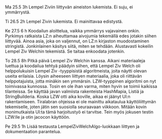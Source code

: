 Ma 25.5 3h Lempel Ziviin liittyvän aineiston lukemista. Ei suju, ei ymmärrystä.

Ti 26.5 2h Lempel Zivin lukemista. Ei mainittavaa edistystä.

Ke 27.5 6 h Koodailun aloittelua, vaikka ymmärrys vajavainen onkin. Pyrkimys ratkaista LZ:n aiheuttamaa aivojumia tekemällä edes jotakin siihen liittyvää. Ainoa asia, joka on valjennut, on LZ:n kirjaston muodostaminen stringistä. Jonkinlainen käsitys siitä, miten se tehdään. Alustavasti kokeilin Lempel Ziv Welchin tekemistä. Se taitaa enkoodata jotenkin.

To 28.5 8h Pitkä päivä Lempel Ziv Welchin kanssa. Aikani materiaaleja luettua ja koodailua tehtyä päädyin siihen, että Lempel Ziv Welch oli helppolukuisin Lempel Ziv -tyyppisistä algoritmeista, joita näytti olevan useita erilaisia. Löysin aiheeseen liittyen materiaalia, joka oli riittävän helppotajuista, jotta minäkin sen ymmärsin. LZW-tyyppinen algoritmi on nyt toimivassa kunnossa. Tosin en ole ihan varma, miten hyvin se toimii kaikissa tilanteissa. Se käyttää javan valmiista rakenteista HashMapia, Listiä ja StringBuilderia.  Koska LZW otti aika koville, aikaa ei jäänyt UI:n rakentamiseen. Tiralabran ohjeissa ei ole mainittu aikataulua käyttöliittymän tekemiselle, joten jätin sen suosiolla seuraavaan viikkoon. Mitään kovin monimutkaista UI:ta tämä harjoitustyö ei tarvitse. Tein myös jokusen testin LZW:lle ja otin jacocon käyttöön. 

Pe 29.5 1h Lisää testausta LempelZivWelchAlgo-luokkaan liittyen ja dokumentaation parantelua.

